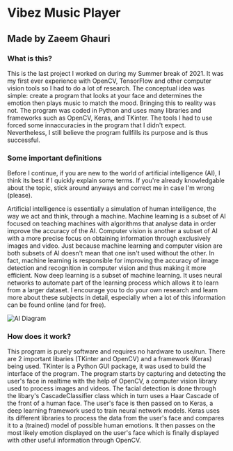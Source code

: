 # Vibez Music Player
## Made by Zaeem Ghauri

### What is this?

This is the last project I worked on during my Summer break of 2021. It was my first ever experience with OpenCV, TensorFlow and other computer vision tools so I had to do a lot of research. The conceptual idea was simple: create a program that looks at your face and determines the emotion then plays music to match the mood. Bringing this to reality was not. The program was coded in Python and uses many libraries and frameworks such as OpenCV, Keras, and TKinter. The tools I had to use forced some innaccuracies in the program that I didn't expect. Nevertheless, I still believe the program fullfills its purpose and is thus successful.

### Some important definitions

Before I continue, if you are new to the world of artificial intelligence (AI), I think its best if I quickly explain some terms. If you're already knowledgable about the topic, stick around anyways and correct me in case I'm wrong (please). 

Artificial intelligence is essentially a simulation of human intelligence, the way we act and think, through a machine. Machine learning is a subset of AI focused on teaching machines with algorithms that analyse data in order improve the accuracy of the AI. Computer vision is another a subset of AI with a more precise focus on obtaining information through exclusively images and video. Just because machine learning and computer vision are both subsets of AI doesn't mean that one isn't used without the other. In fact, machine learning is responsible for improving the accuracy of image detection and recognition in computer vision and thus making it more efficient. Now deep learning is a subset of machine learning. It uses neural networks to automate part of the learning process which allows it to learn from a larger dataset. I encourage you to do your own research and learn more about these subjects in detail, especially when a lot of this information can be found online (and for free).
  
![AI Diagram](https://user-images.githubusercontent.com/86279858/133029386-d98bd387-4de2-4a68-80c6-cda6d5edc759.png)
     
### How does it work?

This program is purely software and requires no hardware to use/run. There are 2 important libaries (TKinter and OpenCV) and a framework (Keras) being used. TKinter is a Python GUI package, it was used to build the interface of the program. The program starts by capturing and detecting the user's face in realtime with the help of OpenCV, a computer vision library used to process images and videos. The facial detection is done through the libary's CascadeClassifier class which in turn uses a Haar Cascade of the front of a human face. The user's face is then passed on to Keras, a deep learning framework used to train neural network models. Keras uses its different libraries to process the data from the user's face and compares it to a (trained) model of possible human emotions. It then passes on the most likely emotion displayed on the user's face which is finally displayed with other useful information through OpenCV.

